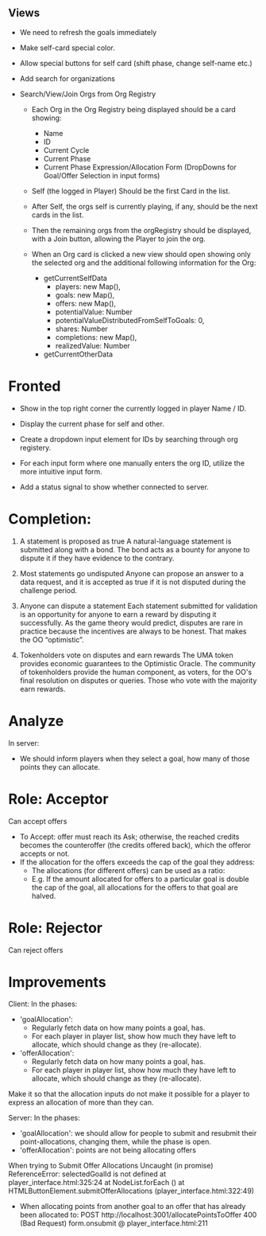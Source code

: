 ## Views 
- We need to refresh the goals immediately
- Make self-card special color.
- Allow special buttons for self card (shift phase, change self-name etc.)
- Add search for organizations


- Search/View/Join Orgs from Org Registry
    - Each Org in the Org Registry being displayed should be a card showing:
        - Name
        - ID
        - Current Cycle
        - Current Phase
        - Current Phase Expression/Allocation Form (DropDowns for Goal/Offer Selection in input forms)

    - Self (the logged in Player) Should be the first Card in the list.
    - After Self, the orgs self is currently playing, if any, should be the next cards in the list.
    - Then the remaining orgs from the orgRegistry should be displayed, with a Join button, allowing the Player to join the org.

    - When an Org card is clicked a new view should open showing only the selected org and the additional following information for the Org:
        - getCurrentSelfData
            - players: new Map(),
            - goals: new Map(),
            - offers: new Map(),
            - potentialValue: Number
            - potentialValueDistributedFromSelfToGoals: 0,
            - shares: Number
            - completions: new Map(),
            - realizedValue: Number
        - getCurrentOtherData


# Fronted
- Show in the top right corner the currently logged in player Name / ID.
- Display the current phase for self and other.
- Create a dropdown input element for IDs by searching through org registery.
- For each input form where one manually enters the org ID, utilize the more intuitive input form.

- Add a status signal to show whether connected to server.



# Completion:
1) A statement is proposed as true
    A natural-language statement is submitted along with a bond. The bond acts as a bounty for anyone to dispute it if they have evidence to the contrary.

2) Most statements go undisputed
    Anyone can propose an answer to a data request, and it is accepted as true if it is not disputed during the challenge period.

3) Anyone can dispute a statement
    Each statement submitted for validation is an opportunity for anyone to earn a reward by disputing it successfully. As the game theory would predict, disputes are rare in practice because the incentives are always to be honest. That makes the OO “optimistic”.

4) Tokenholders vote on disputes and earn rewards
    The UMA token provides economic guarantees to the Optimistic Oracle. The community of tokenholders provide the human component, as voters, for the OO's final resolution on disputes or queries. Those who vote with the majority earn rewards.



# Analyze
In server:
- We should inform players when they select a goal, how many of those points they can allocate.





# Role: Acceptor
Can accept offers
- To Accept: offer must reach its Ask; otherwise, the reached credits becomes the counteroffer (the credits offered back), which the offeror accepts or not.
- If the allocation for the offers exceeds the cap of the goal they address:
    - The allocations (for different offers) can be used as a ratio:
    - E.g. If the amount allocated for offers to a particular goal is double the cap of the goal, all allocations for the offers to that goal are halved.

# Role: Rejector
Can reject offers

# Improvements
Client: In the phases:

- 'goalAllocation': 
    - Regularly fetch data on how many points a goal, has.
    - For each player in player list, show how much they have left to allocate, which should change as they (re-allocate).
- 'offerAllocation': 
    - Regularly fetch data on how many points a goal, has.
    - For each player in player list, show how much they have left to allocate, which should change as they (re-allocate).

Make it so that the allocation inputs do not make it possible for a player to express an allocation of more than they can.

Server: In the phases:
- 'goalAllocation': we should allow for people to submit and resubmit their point-allocations, changing them, while the phase is open.
- 'offerAllocation': points are not being allocating offers

When trying to Submit Offer Allocations
Uncaught (in promise) ReferenceError: selectedGoalId is not defined
    at player_interface.html:325:24
    at NodeList.forEach (<anonymous>)
    at HTMLButtonElement.submitOfferAllocations (player_interface.html:322:49)

- When allocating points from another goal to an offer that has already been allocated to:
POST http://localhost:3001/allocatePointsToOffer 400 (Bad Request)
form.onsubmit @ player_interface.html:211
